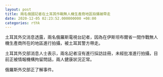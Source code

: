 ```yaml
---
layout: post
title: 兩名俄國記者在土耳其作戰無人機生產商地區拍攝被帶走
date: 2020-12-05 02:23:52.000000000 +08:00
categories: rthk
---
```


土耳其外交消息透露，兩名俄羅斯電視台記者，因為在伊斯坦布爾省一間作戰無人機生產商所在的地區進行拍攝，被土耳其警方帶走。

土耳其外交部消息人士表示，兩名記者沒有進行採訪註冊，未經批准進行拍攝，目前正被情報機構拘留問話，兩人健康狀況正常。

俄羅斯外交部正了解事件。
